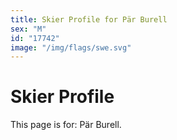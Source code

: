 ```yaml
---
title: Skier Profile for Pär Burell
sex: "M"
id: "17742"
image: "/img/flags/swe.svg" 
---
```


# Skier Profile

This page is for: Pär Burell.
    